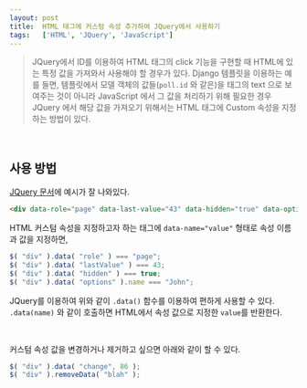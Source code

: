 ```yaml
---
layout: post
title:  HTML 태그에 커스텀 속성 추가하여 JQuery에서 사용하기
tags:   ['HTML', 'JQuery', 'JavaScript']
---
```


> JQuery에서 ID를 이용하여 HTML 태그의 click 기능을 구현할 때 HTML에 있는 특정 값을 가져와서 사용해야 할 경우가 있다. Django 템플릿을 이용하는 예를 들면, 템플릿에서 모델 객체의 값들(`poll.id` 와 같은)을 태그의 text 으로 보여주는 것이 아니라 JavaScript 에서 그 값을 처리하기 위해 필요한 경우 JQuery 에서 해당 값을 가져오기 위해서는 HTML 태그에 Custom 속성을 지정하는 방법이 있다.  

<br/>  

## 사용 방법  

[JQuery 문서](http://api.jquery.com/data/)에 예시가 잘 나와있다.  

```html
<div data-role="page" data-last-value="43" data-hidden="true" data-options='{"name":"John"}'></div>
```    

HTML 커스텀 속성을 지정하고자 하는 태그에 `data-name="value"` 형태로 속성 이름과 값을 지정하면,   

```javascript
$( "div" ).data( "role" ) === "page";
$( "div" ).data( "lastValue" ) === 43;
$( "div" ).data( "hidden" ) === true;
$( "div" ).data( "options" ).name === "John";
```  

JQuery를 이용하여 위와 같이 `.data()` 함수를 이용하여 편하게 사용할 수 있다.   
`.data(name)` 와 같이 호출하면 HTML에서 속성 값으로 지정한 `value`를 반환한다.  

<br/>

커스텀 속성 값을 변경하거나 제거하고 싶으면 아래와 같이 할 수 있다.  

```javascript
$( "div" ).data( "change", 86 );
$( "div" ).removeData( "blah" );
```  




